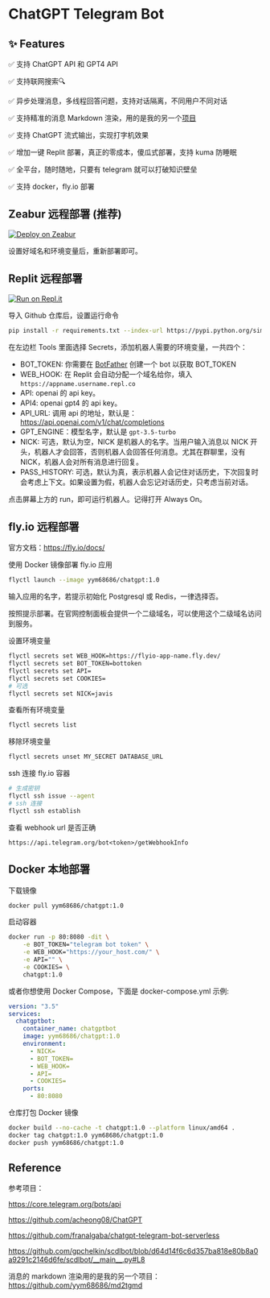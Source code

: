 # ChatGPT Telegram Bot

## ✨ Features

✅ 支持 ChatGPT API 和 GPT4 API

✅ 支持联网搜索🔍

✅ 异步处理消息，多线程回答问题，支持对话隔离，不同用户不同对话

✅ 支持精准的消息 Markdown 渲染，用的是我的另一个[项目](https://github.com/yym68686/md2tgmd)

✅ 支持 ChatGPT 流式输出，实现打字机效果

✅ 增加一键 Replit 部署，真正的零成本，傻瓜式部署，支持 kuma 防睡眠

✅ 全平台，随时随地，只要有 telegram 就可以打破知识壁垒

✅ 支持 docker，fly.io 部署

## Zeabur 远程部署 (推荐)

[![Deploy on Zeabur](https://zeabur.com/button.svg)](https://zeabur.com/templates/R5JY5O?referralCode=yym68686)

设置好域名和环境变量后，重新部署即可。

## Replit 远程部署

[![Run on Repl.it](https://replit.com/badge/github/yym68686/ChatGPT-Telegram-Bot)](https://replit.com/new/github/yym68686/ChatGPT-Telegram-Bot)

导入 Github 仓库后，设置运行命令

```bash
pip install -r requirements.txt --index-url https://pypi.python.org/simple/ > /dev/null && python3 main.py
```

在左边栏 Tools 里面选择 Secrets，添加机器人需要的环境变量，一共四个：

- BOT_TOKEN: 你需要在 [BotFather](https://t.me/BotFather) 创建一个 bot 以获取 BOT_TOKEN
- WEB_HOOK: 在 Replit 会自动分配一个域名给你，填入 `https://appname.username.repl.co`
- API: openai 的 api key。
- API4: openai gpt4 的 api key。
- API_URL: 调用 api 的地址，默认是：https://api.openai.com/v1/chat/completions
- GPT_ENGINE：模型名字，默认是 `gpt-3.5-turbo`
- NICK: 可选，默认为空，NICK 是机器人的名字。当用户输入消息以 NICK 开头，机器人才会回答，否则机器人会回答任何消息。尤其在群聊里，没有 NICK，机器人会对所有消息进行回复。
- PASS_HISTORY: 可选，默认为真，表示机器人会记住对话历史，下次回复时会考虑上下文。如果设置为假，机器人会忘记对话历史，只考虑当前对话。

点击屏幕上方的 run，即可运行机器人。记得打开 Always On。

## fly.io 远程部署

官方文档：https://fly.io/docs/

使用 Docker 镜像部署 fly.io 应用

```bash
flyctl launch --image yym68686/chatgpt:1.0
```

输入应用的名字，若提示初始化 Postgresql 或 Redis，一律选择否。

按照提示部署。在官网控制面板会提供一个二级域名，可以使用这个二级域名访问到服务。

设置环境变量

```bash
flyctl secrets set WEB_HOOK=https://flyio-app-name.fly.dev/
flyctl secrets set BOT_TOKEN=bottoken
flyctl secrets set API=
flyctl secrets set COOKIES=
# 可选
flyctl secrets set NICK=javis
```

查看所有环境变量

```bash
flyctl secrets list
```

移除环境变量

```bash
flyctl secrets unset MY_SECRET DATABASE_URL
```

ssh 连接 fly.io 容器

```bash
# 生成密钥
flyctl ssh issue --agent
# ssh 连接
flyctl ssh establish
```

查看 webhook url 是否正确

```
https://api.telegram.org/bot<token>/getWebhookInfo
```

## Docker 本地部署

下载镜像

```bash
docker pull yym68686/chatgpt:1.0
```

启动容器

```bash
docker run -p 80:8080 -dit \
    -e BOT_TOKEN="telegram bot token" \
    -e WEB_HOOK="https://your_host.com/" \
    -e API="" \
    -e COOKIES= \
    chatgpt:1.0
```

或者你想使用 Docker Compose，下面是 docker-compose.yml 示例:

```yaml
version: "3.5"
services:
  chatgptbot:
    container_name: chatgptbot
    image: yym68686/chatgpt:1.0
    environment:
      - NICK=
      - BOT_TOKEN=
      - WEB_HOOK=
      - API=
      - COOKIES=
    ports:
      - 80:8080
```

仓库打包 Docker 镜像

```bash
docker build --no-cache -t chatgpt:1.0 --platform linux/amd64 .
docker tag chatgpt:1.0 yym68686/chatgpt:1.0
docker push yym68686/chatgpt:1.0
```

## Reference

参考项目：

https://core.telegram.org/bots/api

https://github.com/acheong08/ChatGPT

https://github.com/franalgaba/chatgpt-telegram-bot-serverless

https://github.com/gpchelkin/scdlbot/blob/d64d14f6c6d357ba818e80b8a0a9291c2146d6fe/scdlbot/__main__.py#L8

消息的 markdown 渲染用的是我的另一个项目：https://github.com/yym68686/md2tgmd